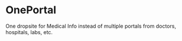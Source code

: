 # OnePortal
One dropsite for Medical Info instead of multiple portals from doctors, hospitals, labs, etc.
